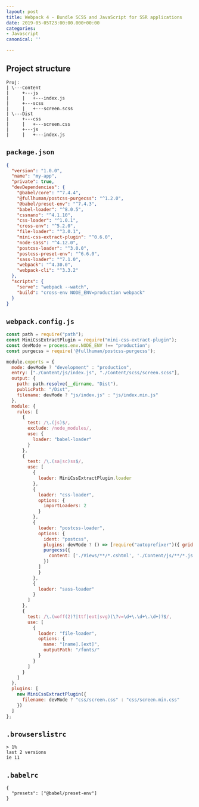 ```yaml
---
layout: post
title: Webpack 4 - Bundle SCSS and JavaScript for SSR applications
date: 2019-05-05T23:00:00.000+00:00
categories:
- Javascript
canonical: ''

---
```

## Project structure

    Proj:
    | \---Content
    |     +---js
    |     |   +---index.js
    |     +---scss
    |     |   +---screen.scss
    | \---Dist
    |     +---css
    |     |   +---screen.css
    |     +---js
    |     |   +---index.js

## `package.json`

```json
{
  "version": "1.0.0",
  "name": "my-app",
  "private": true,
  "devDependencies": {
    "@babel/core": "^7.4.4",
    "@fullhuman/postcss-purgecss": "^1.2.0",
    "@babel/preset-env": "^7.4.3",
    "babel-loader": "^8.0.5",
    "cssnano": "^4.1.10",
    "css-loader": "^1.0.1",
    "cross-env": "^5.2.0",
    "file-loader": "^3.0.1",
    "mini-css-extract-plugin": "^0.6.0",
    "node-sass": "^4.12.0",
    "postcss-loader": "^3.0.0",
    "postcss-preset-env": "^6.6.0",
    "sass-loader": "^7.1.0",
    "webpack": "^4.30.0",
    "webpack-cli": "^3.3.2"
  },
  "scripts": {
    "serve": "webpack --watch",
    "build": "cross-env NODE_ENV=production webpack"
  }
}
```

## `webpack.config.js`

```js
const path = require("path");
const MiniCssExtractPlugin = require("mini-css-extract-plugin");
const devMode = process.env.NODE_ENV !== "production";
const purgecss = require('@fullhuman/postcss-purgecss');

module.exports = {
  mode: devMode ? "development" : "production",
  entry: ["./Content/js/index.js", "./Content/scss/screen.scss"],
  output: {
    path: path.resolve(__dirname, "Dist"),
    publicPath: "/Dist",
    filename: devMode ? "js/index.js" : "js/index.min.js"
  },
  module: {
    rules: [
      {
        test: /\.(js)$/,
        exclude: /node_modules/,
        use: {
          loader: "babel-loader"
        }
      },
      {
        test: /\.(sa|sc)ss$/,
        use: [
          {
            loader: MiniCssExtractPlugin.loader
          },
          {
            loader: "css-loader",
            options: {
              importLoaders: 2
            }
          },
          {
            loader: "postcss-loader",
            options: {
              ident: "postcss",
              plugins: devMode ? () => [require("autoprefixer")({ grid: true})] : () => [require("autoprefixer")({ grid: true}),          require("cssnano")(),
              purgecss({
                content: ['./Views/**/*.cshtml', './Content/js/**/*.js', , './Content/apps/**/*.vue']
              })
            ]
            }
          },
          {
            loader: "sass-loader"
          }
        ]
      },
      {
        test: /\.(woff(2)?|ttf|eot|svg)(\?v=\d+\.\d+\.\d+)?$/,
        use: [
          {
            loader: "file-loader",
            options: {
              name: "[name].[ext]",
              outputPath: "/fonts/"
            }
          }
        ]
      }
    ]
  },
  plugins: [
    new MiniCssExtractPlugin({
      filename: devMode ? "css/screen.css" : "css/screen.min.css"
    })
  ]
};
```

## `.browserslistrc`

    > 1%
    last 2 versions
    ie 11

## `.babelrc`

    {
      "presets": ["@babel/preset-env"]
    }